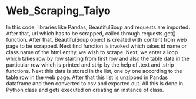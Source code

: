 # Web_Scraping_Taiyo

In this code, libraries like Pandas, BeautifulSoup and requests are imported. After that, url which has to be scrapped, called through requests.get() function.
After that, BeautifulSoup object is created with content from web page to be scrapped. Next find function is invoked which takes id name or class name of the html entity, we wish to scrape. Next, we enter a loop which takes row by row starting from first row and also the table data in the particular row which is printed and strip by the help of .text and .strip functions. 
Next this data is stored in the list, one by one according to the table row in the web page. 
After that this list is unzipped in Pandas dataframe and then converted to csv and exported out.
All this is done in Python class and gets executed on creating an instance of class.  

